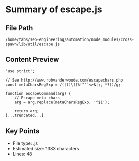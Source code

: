 # Summary of escape.js
  
## File Path
`/home/tabs/seo-engineering/automation/node_modules/cross-spawn/lib/util/escape.js`

## Content Preview
```
'use strict';

// See http://www.robvanderwoude.com/escapechars.php
const metaCharsRegExp = /([()\][%!^"`<>&|;, *?])/g;

function escapeCommand(arg) {
    // Escape meta chars
    arg = arg.replace(metaCharsRegExp, '^$1');

    return arg;
[...truncated...]
```

## Key Points
- File type: .js
- Estimated size: 1383 characters
- Lines: 48
